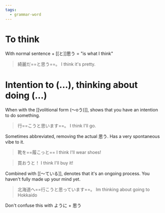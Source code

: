 ```yaml
---
tags:
  - grammar-word
---
```

# To think
With normal sentence + [[と]]思う = "is what I think"
>綺麗だ==と思う==。
>I think it's pretty.

# Intention to (...), thinking about doing (...)
When with the [[volitional form (〜oう)]], shows that you have an intention to do something.
>行==こうと思います==。
>I think I'll go.

Sometimes abbreviated, removing the actual 思う. Has a very spontaneous vibe to it.
>靴を==履こっと==
>I think I'll wear shoes!

>買おうと！
>I think I'll buy it!

Combined with [[〜ている]], denotes that it's an ongoing process. You haven't fully made up your mind yet.
>北海道へ==行こうと思っています==。
>Im thinking about going to Hokkaido

Don't confuse this with ように + 思う